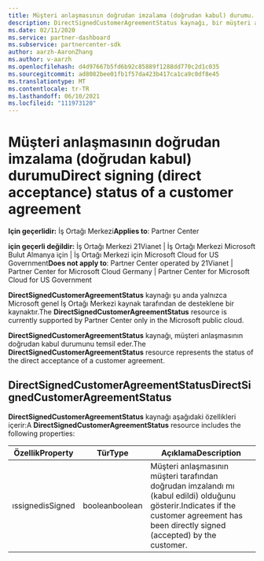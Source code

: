 ```yaml
---
title: Müşteri anlaşmasının doğrudan imzalama (doğrudan kabul) durumu.
description: DirectSignedCustomerAgreementStatus kaynağı, bir müşteri anlaşmasının doğrudan imzalama (doğrudan kabul) durumunu temsil eder.
ms.date: 02/11/2020
ms.service: partner-dashboard
ms.subservice: partnercenter-sdk
author: aarzh-AaronZhang
ms.author: v-aarzh
ms.openlocfilehash: d4d97667b5fd6b92c85889f1288dd770c2d1c035
ms.sourcegitcommit: ad8082bee01fb1f57da423b417ca1ca9c0df8e45
ms.translationtype: MT
ms.contentlocale: tr-TR
ms.lasthandoff: 06/10/2021
ms.locfileid: "111973120"
---
```

# <a name="direct-signing-direct-acceptance-status-of-a-customer-agreement"></a><span data-ttu-id="98c69-103">Müşteri anlaşmasının doğrudan imzalama (doğrudan kabul) durumu</span><span class="sxs-lookup"><span data-stu-id="98c69-103">Direct signing (direct acceptance) status of a customer agreement</span></span>

<span data-ttu-id="98c69-104">**Için geçerlidir:** İş Ortağı Merkezi</span><span class="sxs-lookup"><span data-stu-id="98c69-104">**Applies to**: Partner Center</span></span>

<span data-ttu-id="98c69-105">**için geçerli değildir:** İş Ortağı Merkezi 21Vianet | İş Ortağı Merkezi Microsoft Bulut Almanya için | İş Ortağı Merkezi için Microsoft Cloud for US Government</span><span class="sxs-lookup"><span data-stu-id="98c69-105">**Does not apply to**: Partner Center operated by 21Vianet | Partner Center for Microsoft Cloud Germany | Partner Center for Microsoft Cloud for US Government</span></span>

<span data-ttu-id="98c69-106">**DirectSignedCustomerAgreementStatus** kaynağı şu anda yalnızca Microsoft genel İş Ortağı Merkezi kaynak tarafından de desteklene bir kaynaktır.</span><span class="sxs-lookup"><span data-stu-id="98c69-106">The **DirectSignedCustomerAgreementStatus** resource is currently supported by Partner Center only in the Microsoft public cloud.</span></span>

<span data-ttu-id="98c69-107">**DirectSignedCustomerAgreementStatus** kaynağı, müşteri anlaşmasının doğrudan kabul durumunu temsil eder.</span><span class="sxs-lookup"><span data-stu-id="98c69-107">The **DirectSignedCustomerAgreementStatus** resource represents the status of the direct acceptance of a customer agreement.</span></span>

## <a name="directsignedcustomeragreementstatus"></a><span data-ttu-id="98c69-108">DirectSignedCustomerAgreementStatus</span><span class="sxs-lookup"><span data-stu-id="98c69-108">DirectSignedCustomerAgreementStatus</span></span>

<span data-ttu-id="98c69-109">**DirectSignedCustomerAgreementStatus** kaynağı aşağıdaki özellikleri içerir:</span><span class="sxs-lookup"><span data-stu-id="98c69-109">A **DirectSignedCustomerAgreementStatus** resource includes the following properties:</span></span>

| <span data-ttu-id="98c69-110">Özellik</span><span class="sxs-lookup"><span data-stu-id="98c69-110">Property</span></span>       | <span data-ttu-id="98c69-111">Tür</span><span class="sxs-lookup"><span data-stu-id="98c69-111">Type</span></span>   | <span data-ttu-id="98c69-112">Açıklama</span><span class="sxs-lookup"><span data-stu-id="98c69-112">Description</span></span>                                                                                               |
|----------------|--------|-----------------------------------------------------------------------------------------------------------|
| <span data-ttu-id="98c69-113">ıssigned</span><span class="sxs-lookup"><span data-stu-id="98c69-113">isSigned</span></span> | <span data-ttu-id="98c69-114">boolean</span><span class="sxs-lookup"><span data-stu-id="98c69-114">boolean</span></span> | <span data-ttu-id="98c69-115">Müşteri anlaşmasının müşteri tarafından doğrudan imzalandı mı (kabul edildi) olduğunu gösterir.</span><span class="sxs-lookup"><span data-stu-id="98c69-115">Indicates if the customer agreement has been directly signed (accepted) by the customer.</span></span> |

